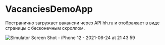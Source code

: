 # VacanciesDemoApp
 
Постранично загружает вакансии через API hh.ru и отображает в виде страницы с бесконечным скроллом.

![Simulator Screen Shot - iPhone 12 - 2021-06-24 at 21 43 59](https://user-images.githubusercontent.com/32610253/123558807-e617f100-d7a0-11eb-9181-e3a40a765d31.png)
